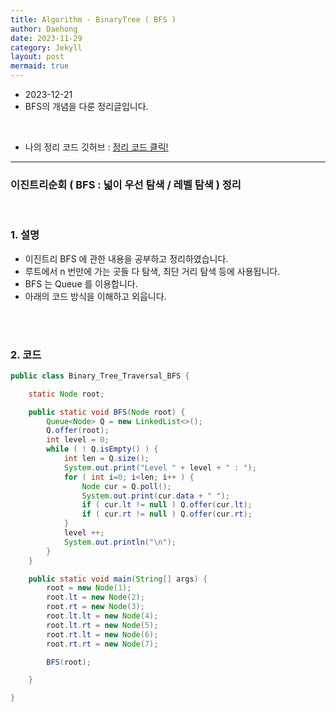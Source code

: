 ```yaml
---
title: Algorithm - BinaryTree ( BFS )
author: Daehong
date: 2023-11-29
category: Jekyll
layout: post
mermaid: true
---
```


* 2023-12-21
* BFS의 개념을 다룬 정리글입니다.

<br>

* 나의 정리 코드 깃허브 : 
[정리 코드 클릭!](https://github.com/JeonDaehong/study-java-algorithm/blob/main/basic/Binary_Tree_Traversal_BFS.java)

<hr>

### 이진트리순회 ( BFS : 넓이 우선 탐색 / 레벨 탐색 ) 정리

<br>

### 1. 설명
* 이진트리 BFS 에 관한 내용을 공부하고 정리하였습니다.
* 루트에서 n 번만에 가는 곳들 다 탐색, 최단 거리 탐색 등에 사용됩니다.
* BFS 는 Queue 를 이용합니다.
* 아래의 코드 방식을 이해하고 외웁니다.


<br>
<br>

### 2. 코드

```java
public class Binary_Tree_Traversal_BFS {

    static Node root;

    public static void BFS(Node root) {
        Queue<Node> Q = new LinkedList<>();
        Q.offer(root);
        int level = 0;
        while ( ! Q.isEmpty() ) {
            int len = Q.size();
            System.out.print("Level " + level + " : ");
            for ( int i=0; i<len; i++ ) {
                Node cur = Q.poll();
                System.out.print(cur.data + " ");
                if ( cur.lt != null ) Q.offer(cur.lt);
                if ( cur.rt != null ) Q.offer(cur.rt);
            }
            level ++;
            System.out.println("\n");
        }
    }

    public static void main(String[] args) {
        root = new Node(1);
        root.lt = new Node(2);
        root.rt = new Node(3);
        root.lt.lt = new Node(4);
        root.lt.rt = new Node(5);
        root.rt.lt = new Node(6);
        root.rt.rt = new Node(7);

        BFS(root);

    }

}
```

<br>
<br>
<br>
<br>
<br>